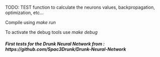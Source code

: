 <p>TODO: TEST function to calculate the neurons values, backpropagation, optimization, etc...</p>
<p>Compile using <em>make run</em></p>
<p>To activate the debug tools use <em>make debug</em></p>
<h5>First tests for the Drunk Neural Network from : https://github.com/Spac3Drunk/Drunk-Neural-Network</h5>